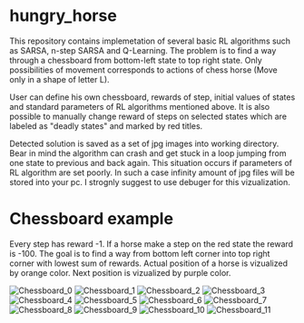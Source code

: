 # hungry_horse

This repository contains implemetation of several basic RL algorithms such as SARSA, n-step SARSA and Q-Learning. 
The problem is to find a way through a chessboard from bottom-left state to top right state. Only possibilities of movement corresponds to actions of chess horse (Move only in a shape of letter L).

User can define his own chessboard, rewards of step, initial values of states and standard parameters of RL algorithms mentioned above. It is also possible to manually change reward of steps on selected states which are labeled as "deadly states" and marked by red titles.

Detected solution is saved as a set of jpg images into working directory. Bear in mind the algorithm can crash and get stuck in a loop jumping from one state to previous and back again. This situation occurs if parameters of RL algorithm are set poorly. In such a case infinity amount of jpg files will be stored into your pc. I strognly suggest to use debuger for this vizualization.

# Chessboard example
Every step has reward -1. If a horse make a step on the red state the reward is -100. The goal is to find a way from bottom left corner into top right corner with lowest sum of rewards.
Actual position of a horse is vizualized by orange color. Next position is vizualized by purple color.



![Chessboard_0](https://github.com/user-attachments/assets/74479bf1-c96a-4248-8828-ad0a6cecbb61)
![Chessboard_1](https://github.com/user-attachments/assets/ec2e28a9-dc0b-423b-a510-ca2ce9829f67)
![Chessboard_2](https://github.com/user-attachments/assets/19f032c1-f9da-4947-9f42-bebd07c218e7)
![Chessboard_3](https://github.com/user-attachments/assets/5e407bbd-5bf9-4c00-bba9-7876b9864768)
![Chessboard_4](https://github.com/user-attachments/assets/6a5877a4-324d-4e41-aee7-1fd4025cf485)
![Chessboard_5](https://github.com/user-attachments/assets/2d803031-20e1-4f8c-8131-ba1bfeb5067b)
![Chessboard_6](https://github.com/user-attachments/assets/57757c42-9251-4977-82b4-407e3ebd5b72)
![Chessboard_7](https://github.com/user-attachments/assets/8c1e3974-dfb2-436d-ab75-6cccbe50a233)
![Chessboard_8](https://github.com/user-attachments/assets/611e6aef-d40f-4602-8a89-1624e51bc5c9)
![Chessboard_9](https://github.com/user-attachments/assets/ddf71aa2-26e4-4b15-b4bd-f92323eadcf1)
![Chessboard_10](https://github.com/user-attachments/assets/d3c1731a-d130-4d2f-8ad7-22acacfdd937)
![Chessboard_11](https://github.com/user-attachments/assets/8d4d396f-b7f8-46cd-ad7e-1e4a7d26ca84)








